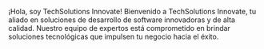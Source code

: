 ¡Hola, soy TechSolutions Innovate!
Bienvenido a TechSolutions Innovate, tu aliado en soluciones de desarrollo de software innovadoras y de alta calidad. 
Nuestro equipo de expertos está comprometido en brindar soluciones tecnológicas que impulsen tu negocio hacia el éxito.
